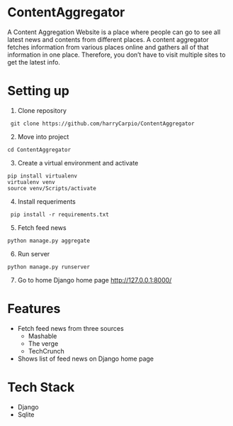 # ContentAggregator
A Content Aggregation Website is a place where people can go to see all latest news and contents from different places.
A content aggregator fetches information from various places online and gathers all of that information in one place. Therefore, you don’t have to visit multiple sites to get the latest info.


# Setting up
1. Clone repository 
```shell 
 git clone https://github.com/harryCarpio/ContentAggregator
```
2. Move into project
```shell 
cd ContentAggregator
```
3. Create a virtual environment and activate
```shell 
pip install virtualenv
virtualenv venv
source venv/Scripts/activate
```
4. Install requeriments 
```shell
 pip install -r requirements.txt
```
5. Fetch feed news
```shell 
python manage.py aggregate
```
6. Run server 
```shell 
python manage.py runserver
```
7. Go to home Django home page http://127.0.0.1:8000/


# Features
* Fetch feed news from three sources
  * Mashable
  * The verge
  * TechCrunch
* Shows list of feed news on Django home page
  
# Tech Stack
* Django
* Sqlite

